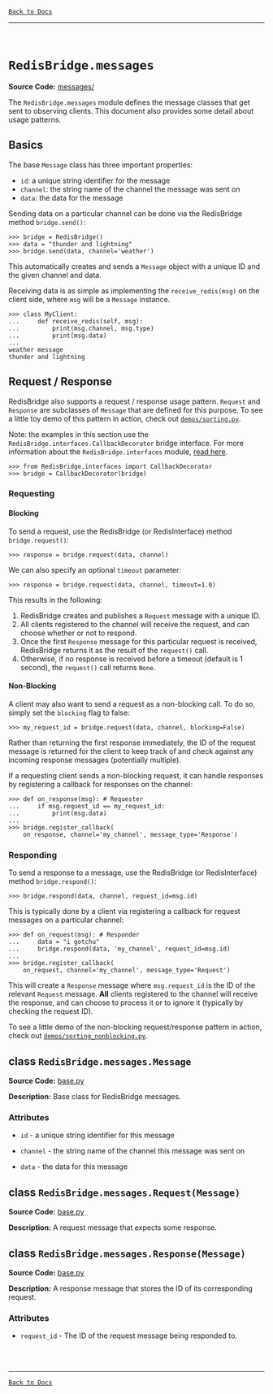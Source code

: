 [`Back to Docs`](./README.md)
***
<br>

# `RedisBridge.messages`

**Source Code:** [messages/](../RedisBridge/messages/)

The `RedisBridge.messages` module defines the message classes that get sent to observing clients. This document also provides some detail about usage patterns.


## Basics

The base `Message` class has three important properties:
- `id`: a unique string identifier for the message
- `channel`: the string name of the channel the message was sent on
- `data`: the data for the message

Sending data on a particular channel can be done via the RedisBridge method `bridge.send()`:
```
>>> bridge = RedisBridge()
>>> data = "thunder and lightning"
>>> bridge.send(data, channel='weather')
```
This automatically creates and sends a `Message` object with a unique ID and the given channel and data.

Receiving data is as simple as implementing the `receive_redis(msg)` on the client side, where `msg` will be a `Message` instance.
```
>>> class MyClient:
... 	def receive_redis(self, msg):
... 		print(msg.channel, msg.type)
... 		print(msg.data)
...
weather message
thunder and lightning
```


## Request / Response

RedisBridge also supports a request / response usage pattern.  `Request` and `Response`  are subclasses of `Message` that are defined for this purpose. To see a little toy demo of this pattern in action, check out [`demos/sorting.py`](../demos/sorting.py).

Note: the examples in this section use the `RedisBridge.interfaces.CallbackDecorator` bridge interface. For more information about the `RedisBridge.interfaces` module, [read here](./interfaces.md).
```
>>> from RedisBridge.interfaces import CallbackDecorator
>>> bridge = CallbackDecorator(bridge)
```

### Requesting

#### Blocking
To send a request, use the RedisBridge (or RedisInterface) method `bridge.request()`:
```
>>> response = bridge.request(data, channel)
```
We can also specify an optional `timeout` parameter:
```
>>> response = bridge.request(data, channel, timeout=1.0)
```
This results in the following:
1) RedisBridge creates and publishes a `Request` message with a unique ID.
2) All clients registered to the channel will receive the request, and can choose whether or not to respond.
3) Once the first `Response` message for this particular request is received, RedisBridge returns it as the result of the `request()` call.
4) Otherwise, if no response is received before a timeout (default is 1 second), the `request()` call returns `None`.

#### Non-Blocking
A client may also want to send a request as a non-blocking call. To do so, simply set the `blocking` flag to false:

```
>>> my_request_id = bridge.request(data, channel, blocking=False)
```

Rather than returning the first response immediately, the ID of the request message is returned for the client to keep track of and check against any incoming response messages (potentially multiple).

If a requesting client sends a non-blocking request, it can handle responses by registering a callback for responses on the channel:
```
>>> def on_response(msg): # Requester
...		if msg.request_id == my_request_id:
...			print(msg.data)
...
>>> bridge.register_callback(
	on_response, channel='my_channel', message_type='Response')
```

### Responding

To send a response to a message, use the RedisBridge (or RedisInterface) method `bridge.respond()`:
```
>>> bridge.respond(data, channel, request_id=msg.id)
```

This is typically done by a client via registering a callback for request messages on a particular channel:
```
>>> def on_request(msg): # Responder
...		data = "i gotchu"
...		bridge.respond(data, 'my_channel', request_id=msg.id)
...
>>> bridge.register_callback(
	on_request, channel='my_channel', message_type='Request')
```
This will create a `Response` message where `msg.request_id` is the ID of the relevant `Request` message. **All** clients registered to the channel will receive the response, and can choose to process it or to ignore it (typically by checking the request ID).

To see a little demo of the non-blocking request/response pattern in action, check out [`demos/sorting_nonblocking.py`](../demos/sorting_nonblocking.py).


## class `RedisBridge.messages.Message`

**Source Code:** [base.py](../RedisBridge/messages/base.py)

**Description:** Base class for RedisBridge messages.

### Attributes

- `id` - a unique string identifier for this message

- `channel` - the string name of the channel this message was sent on

- `data` - the data for this message

## class `RedisBridge.messages.Request(Message)`

**Source Code:** [base.py](../RedisBridge/messages/request_response.py)

**Description:** A request message that expects some response.

## class `RedisBridge.messages.Response(Message)`

**Source Code:** [base.py](../RedisBridge/messages/request_response.py)

**Description:** A response message that stores the ID of its corresponding request.

### Attributes

- `request_id` - The ID of the request message being responded to.


<br><br>
***
[`Back to Docs`](./README.md)
